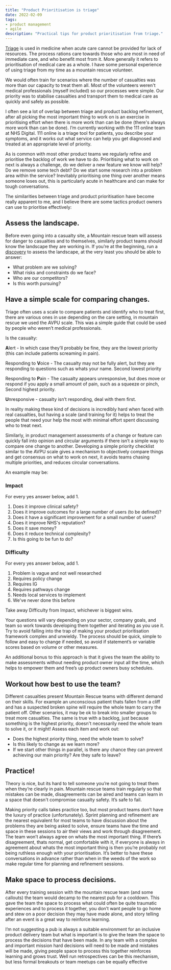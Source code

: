 ```yaml
---
title: "Product Prioritisation is triage"
date: 2022-02-09
tags:
- product management
- agile
description: "Practical tips for product prioritisation from triage."
---
```



[Triage](https://en.wikipedia.org/wiki/Triage) is used in medicine when acute care cannot be provided for lack of resources. The process rations care towards those who are most in need of immediate care, and who
benefit most from it. More generally it refers to prioritisation of medical care as a whole. I have some personal experience of using triage from my time as a mountain rescue volunteer. 

We would often train for scenarios where the number of casualties was more than our capacity to treat them all. Most of the volunteers weren't medical professionals (myself included) so our processes were simple. Our priority was to stabilise casualties and transport them to medical care as quickly and safely as possible.

I often see a lot of overlap between triage and product backlog refinement, after all picking the most important thing to work on is an exercise in prioritising effort when there is more work than can be done (there's always more work than can be done). I’m currently working with the 111 online team at NHS Digital. 111 online is a triage tool for patients, you describe your symptoms, and it works out what service can help you get diagnosed and treated at an appropriate level of priority. 

As is common with most other product teams we regularly refine and prioritise the backlog of work we have to do. Prioritising what to work on next is always a challenge, do we deliver a new feature we know will help? Do we remove some tech debt? Do we start some research into a problem area within the service? Inevitably prioritising one thing over another means someone loses out, this is particularly acute in healthcare and can make for tough conversations.

The similarities between triage and product prioritisation have become really apparent to me, and I believe there are some tactics product owners can use to prioritise effectively:

## Assess the landscape.

Before even going into a casualty site, a Mountain rescue team will assess for danger to casualties and to themselves, similarly product teams should know the landscape they are working in. If you’re at the beginning, run a [discovery](https://www.gov.uk/service-manual/agile-delivery/how-the-discovery-phase-works) to assess the landscape, at the very least you should be able to answer:

- What problem are we solving?
- What risks and constraints do we face?
- Who are our competitors?
- Is this worth pursuing?

## Have a simple scale for comparing changes.

Triage often uses a scale to compare patients and identify who to treat first, there are various ones in use depending on the care setting, in mountain rescue we used the AVPU scale. This was a simple guide that could be used by people who weren’t medical professionals.

Is the casualty:

**A**lert - In which case they’ll probably be fine, they are the lowest priority (this can include patients screaming in pain).

Responding to **V**oice - The casualty may not be fully alert, but they are responding to questions such as whats your name. Second lowest priority

Responding to **P**ain -  The casualty appears unresponsive, but does move or respond if you apply a small amount of pain, such as a squeeze or pinch, Second highest priority.

**U**nresponsive - casualty isn’t responding, deal with them first.

In reality making these kind of decisions is incredibly hard when faced with real casualties, but having a scale (and training for it) helps to treat the people that need your help the most with minimal effort spent discussing who to treat next.

Similarly, in product management assessments of a change or feature can quickly fall into opinion and circular arguments if there isn’t a simple way to compare one change to another.  Developing a simple priority checklist similar to the AVPU scale gives a mechanism to objectively compare things and get consensus on what to work on next, it avoids teams chasing multiple priorities, and reduces circular conversations.

 

An example may be:

### Impact

For every yes answer below, add 1.

1. Does it improve clinical safety?
2. Does it improve outcomes for a large number of users (to be defined)?
3. Does it have a significant improvement for a small number of users?
4. Does it improve NHS's reputation?
5. Does it save money?
6. Does it reduce technical complexity?
7. Is this going to be fun to do?

### Difficulty

For every yes answer below, add 1.

1. Problem is vague and not well researched
2. Requires policy change
3. Requires IG
4. Requires pathways change
5. Needs local services to implement
6. We've never done this before

Take away Difficulty from Impact, whichever is biggest wins.

Your questions will vary depending on your sector, company goals, and team so work towards developing them together and iterating as you use it. Try to avoid falling into the trap of making your product prioritisation framework complex and unwieldy. The process should be quick, simple to follow and easy to change if needed, so avoid if statement’s or variable scores based on volume or other measures.

An additional bonus to this approach is that it gives the team the ability to make assessments without needing product owner input all the time, which helps to empower them and free’s up product owners busy schedules.

## Workout how best to use the team?

Different casualties present Mountain Rescue teams with different demand on their skills. For example an unconscious patient thats fallen from a cliff and has a suspected broken spine will require the whole team to carry the patient off. Other scenarios, it may be ok to break into smaller groups to treat more casualties. The same is  true with a backlog, just because something is the highest priority, doesn't necessarily need the whole team to solve it, or it might! Assess each item and work out:

- Does the highest priority thing, need the whole team to solve?
- Is this likely to change as we learn more?
- If we start other things in parallel, is there any chance they can prevent achieving our main priority? Are they safe to leave?

## Practice!

Theory is nice, but its hard to tell someone you’re not going to treat them when they’re clearly in pain. Mountain rescue teams train regularly so that mistakes can be made, disagreements can be aired and teams can learn in a space that doesn't compromise casualty safety. It’s safe to fail.

Making priority calls takes practice too, but most product teams don’t have the luxury of practice (unfortunately). Sprint planning and refinement are the nearest equivalent for most teams to have discussion about the problems they are being asked to solve, ensure teams have the time and space in these sessions to air their views and work through disagreement. The team won’t always agree on whats the most important thing. If there’s disagreement, thats normal, get comfortable with it, if everyone is always in agreement about whats the most important thing is then you’re probably not being ruthless enough with your prioritisation. It’s better to have these conversations in advance rather than when in the weeds of the work so make regular time for planning and refinement sessions.

## Make space to process decisions.

After every training session with the mountain rescue team (and some callouts) the team would decamp to the nearest pub for a cooldown. This gave the team the space to process what could often be quite traumatic experiences and to process it together, you don’t want people to go home and stew on a poor decision they may have made alone, and story telling after an event is a great way to reinforce learning. 

I’m not suggesting a pub is always a suitable environment for an inclusive product delivery team but what is important is to give the team the space to process the decisions that have been made. In any team with a complex and important mission hard decisions will need to be made and mistakes will be made, giving people space to process this together reinforces learning and grows trust. Well run retrospectives can be this mechanism, but less formal breakouts or team meetups can be equally effective